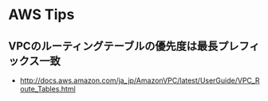 # AWS Tips

## VPCのルーティングテーブルの優先度は**最長プレフィックス一致**
  - http://docs.aws.amazon.com/ja_jp/AmazonVPC/latest/UserGuide/VPC_Route_Tables.html

